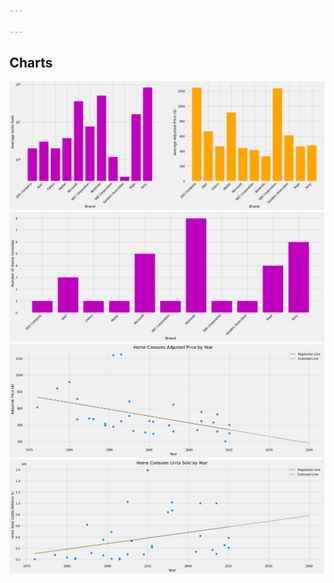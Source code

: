 ```yaml
---

---
```

## Charts

![average-units-sold-AND-average-price-by-brand](/assets/images/game-console/average-units-sold-AND-average-price-by-brand.png "average-units-sold-AND-average-price-by-brand")
![number-of-home-consoles-by-brand](/assets/images/game-console/number-of-home-consoles-by-brand.png "number-of-home-consoles-by-brand")
![price-prediction](/assets/images/game-console/price-prediction.png "price-prediction")
![units-sold-prediction](/assets/images/game-console/units-sold-prediction.png "units-sold-prediction")